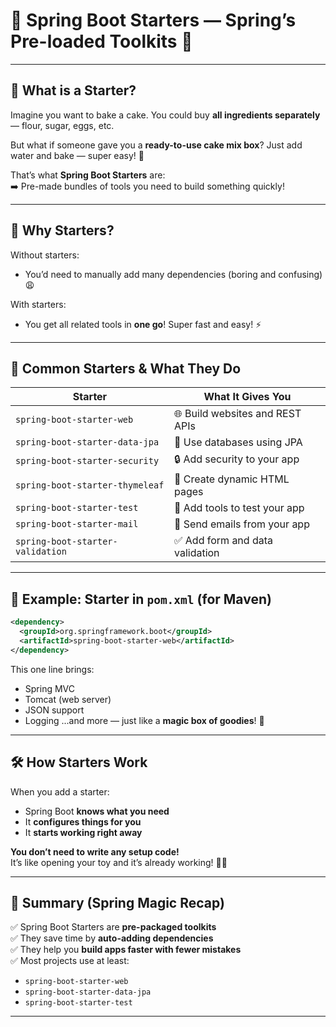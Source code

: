 # 🚀 Spring Boot Starters — Spring’s Pre-loaded Toolkits 🧰

---

## 🧒 What is a Starter?

Imagine you want to bake a cake. You could buy **all ingredients separately** — flour, sugar, eggs, etc.

But what if someone gave you a **ready-to-use cake mix box**? Just add water and bake — super easy! 🍰

That’s what **Spring Boot Starters** are:  
➡️ Pre-made bundles of tools you need to build something quickly!

---

## 🎯 Why Starters?

Without starters:
- You’d need to manually add many dependencies (boring and confusing) 😩

With starters:
- You get all related tools in **one go**! Super fast and easy! ⚡

---

## 🧰 Common Starters & What They Do

| Starter | What It Gives You |
|--------|-------------------|
| `spring-boot-starter-web` | 🌐 Build websites and REST APIs |
| `spring-boot-starter-data-jpa` | 🧠 Use databases using JPA |
| `spring-boot-starter-security` | 🔒 Add security to your app |
| `spring-boot-starter-thymeleaf` | 🎨 Create dynamic HTML pages |
| `spring-boot-starter-test` | 🧪 Add tools to test your app |
| `spring-boot-starter-mail` | 📧 Send emails from your app |
| `spring-boot-starter-validation` | ✅ Add form and data validation |

---

## 🛒 Example: Starter in `pom.xml` (for Maven)

```xml
<dependency>
  <groupId>org.springframework.boot</groupId>
  <artifactId>spring-boot-starter-web</artifactId>
</dependency>
```

This one line brings:
- Spring MVC
- Tomcat (web server)
- JSON support
- Logging
...and more — just like a **magic box of goodies**! 🎁

---

## 🛠️ How Starters Work

When you add a starter:
- Spring Boot **knows what you need**
- It **configures things for you**
- It **starts working right away**

**You don’t need to write any setup code!**  
It’s like opening your toy and it’s already working! 🧸✨

---

## 🧙 Summary (Spring Magic Recap)

✅ Spring Boot Starters are **pre-packaged toolkits**  
✅ They save time by **auto-adding dependencies**  
✅ They help you **build apps faster with fewer mistakes**  
✅ Most projects use at least:
- `spring-boot-starter-web`
- `spring-boot-starter-data-jpa`
- `spring-boot-starter-test`

---

